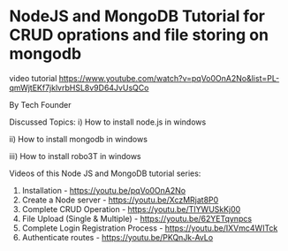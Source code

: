 # NodeJS and MongoDB Tutorial for CRUD oprations and file storing on mongodb


video tutorial https://www.youtube.com/watch?v=pqVo0OnA2No&list=PL-qmWjtEKf7jklvrbHSL8v9D64JvUsQCo

By Tech Founder 

Discussed Topics:
i) How to install node.js in windows

ii) How to install mongodb in windows

iii) How to install robo3T in windows


Videos of this Node JS and MongoDB tutorial series:
1) Installation - https://youtu.be/pqVo0OnA2No
2) Create a Node server - https://youtu.be/XczMRjat8P0
3) Complete CRUD Operation - https://youtu.be/TIYWUSkKj00
4) File Upload (Single & Multiple) - https://youtu.be/62YETqynpcs
5) Complete Login Registration Process - https://youtu.be/IXVmc4WITck
6) Authenticate routes - https://youtu.be/PKQnJk-AvLo

